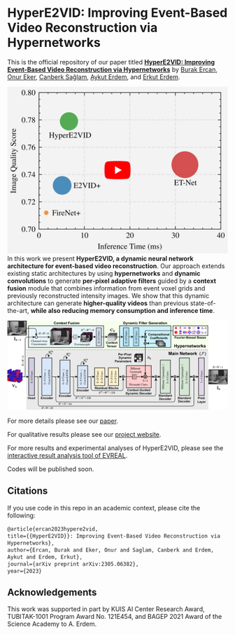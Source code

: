 # HyperE2VID: Improving Event-Based Video Reconstruction via Hypernetworks

This is the official repository of our paper titled **[HyperE2VID: Improving Event-Based Video Reconstruction via Hypernetworks](https://arxiv.org/abs/2305.06382)** by [Burak Ercan](https://ercanburak.github.io/), [Onur Eker](https://github.com/ekeronur/), [Canberk Sağlam](https://github.com/CanberkSaglam/), [Aykut Erdem](https://aykuterdem.github.io/), and [Erkut Erdem](https://web.cs.hacettepe.edu.tr/~erkut/).

<div align="center">
  <a href="https://www.youtube.com/watch?v=BWEV56-E0mE"><img src="media/video_thumbnail.png" alt="HyperE2VID: Improving Event-Based Video Reconstruction via Hypernetworks" width="600"></a>
</div

In this work we present **HyperE2VID, a dynamic neural network architecture for event-based video reconstruction**. Our approach extends existing static architectures by using **hypernetworks** and **dynamic convolutions** to generate **per-pixel adaptive filters** guided by a **context fusion** module that combines information from event voxel grids and previously reconstructed intensity images. We show that this dynamic architecture can generate **higher-quality videos** than previous state-of-the-art, **while also reducing memory consumption and inference time**.

![Overview of our proposed HyperE2VID architecture](media/detailed.png "Overview of our proposed HyperE2VID architecture")

For more details please see our [paper](https://arxiv.org/abs/2305.06382). 

For qualitative results please see our [project website](https://ercanburak.github.io/HyperE2VID.html).

For more results and experimental analyses of HyperE2VID, please see the [interactive result analysis tool of EVREAL](https://ercanburak-evreal.hf.space/).

Codes will be published soon.

## Citations

If you use code in this repo in an academic context, please cite the following:

```
@article{ercan2023hypere2vid,
title={{HyperE2VID}}: Improving Event-Based Video Reconstruction via Hypernetworks},
author={Ercan, Burak and Eker, Onur and Saglam, Canberk and Erdem, Aykut and Erdem, Erkut},
journal={arXiv preprint arXiv:2305.06382},
year={2023}
```

## Acknowledgements

This work was supported in part by KUIS AI Center Research Award, TUBITAK-1001 Program Award No. 121E454, and BAGEP 2021 Award of the Science Academy to A. Erdem.

